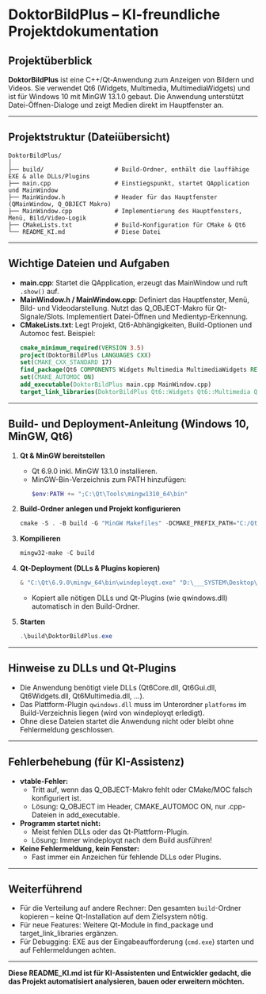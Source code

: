 # DoktorBildPlus – KI-freundliche Projektdokumentation

## Projektüberblick

**DoktorBildPlus** ist eine C++/Qt-Anwendung zum Anzeigen von Bildern und Videos. Sie verwendet Qt6 (Widgets, Multimedia, MultimediaWidgets) und ist für Windows 10 mit MinGW 13.1.0 gebaut. Die Anwendung unterstützt Datei-Öffnen-Dialoge und zeigt Medien direkt im Hauptfenster an.

---

## Projektstruktur (Dateiübersicht)

```
DoktorBildPlus/
│
├── build/                    # Build-Ordner, enthält die lauffähige EXE & alle DLLs/Plugins
├── main.cpp                  # Einstiegspunkt, startet QApplication und MainWindow
├── MainWindow.h              # Header für das Hauptfenster (QMainWindow, Q_OBJECT Makro)
├── MainWindow.cpp            # Implementierung des Hauptfensters, Menü, Bild/Video-Logik
├── CMakeLists.txt            # Build-Konfiguration für CMake & Qt6
└── README_KI.md              # Diese Datei
```

---

## Wichtige Dateien und Aufgaben

- **main.cpp**: Startet die QApplication, erzeugt das MainWindow und ruft `.show()` auf.
- **MainWindow.h / MainWindow.cpp**: Definiert das Hauptfenster, Menü, Bild- und Videodarstellung. Nutzt das Q_OBJECT-Makro für Qt-Signale/Slots. Implementiert Datei-Öffnen und Medientyp-Erkennung.
- **CMakeLists.txt**: Legt Projekt, Qt6-Abhängigkeiten, Build-Optionen und Automoc fest. Beispiel:
  ```cmake
  cmake_minimum_required(VERSION 3.5)
  project(DoktorBildPlus LANGUAGES CXX)
  set(CMAKE_CXX_STANDARD 17)
  find_package(Qt6 COMPONENTS Widgets Multimedia MultimediaWidgets REQUIRED)
  set(CMAKE_AUTOMOC ON)
  add_executable(DoktorBildPlus main.cpp MainWindow.cpp)
  target_link_libraries(DoktorBildPlus Qt6::Widgets Qt6::Multimedia Qt6::MultimediaWidgets)
  ```

---

## Build- und Deployment-Anleitung (Windows 10, MinGW, Qt6)

1. **Qt & MinGW bereitstellen**
   - Qt 6.9.0 inkl. MinGW 13.1.0 installieren.
   - MinGW-Bin-Verzeichnis zum PATH hinzufügen:
     ```powershell
     $env:PATH += ";C:\Qt\Tools\mingw1310_64\bin"
     ```

2. **Build-Ordner anlegen und Projekt konfigurieren**
   ```powershell
   cmake -S . -B build -G "MinGW Makefiles" -DCMAKE_PREFIX_PATH="C:/Qt/6.9.0/mingw_64"
   ```

3. **Kompilieren**
   ```powershell
   mingw32-make -C build
   ```

4. **Qt-Deployment (DLLs & Plugins kopieren)**
   ```powershell
   & "C:\Qt\6.9.0\mingw_64\bin\windeployqt.exe" "D:\___SYSTEM\Desktop\_NPM\Doktor_Video\DoktorBildPlus\build\DoktorBildPlus.exe"
   ```
   - Kopiert alle nötigen DLLs und Qt-Plugins (wie qwindows.dll) automatisch in den Build-Ordner.

5. **Starten**
   ```powershell
   .\build\DoktorBildPlus.exe
   ```

---

## Hinweise zu DLLs und Qt-Plugins

- Die Anwendung benötigt viele DLLs (Qt6Core.dll, Qt6Gui.dll, Qt6Widgets.dll, Qt6Multimedia.dll, ...).
- Das Plattform-Plugin `qwindows.dll` muss im Unterordner `platforms` im Build-Verzeichnis liegen (wird von windeployqt erledigt).
- Ohne diese Dateien startet die Anwendung nicht oder bleibt ohne Fehlermeldung geschlossen.

---

## Fehlerbehebung (für KI-Assistenz)

- **vtable-Fehler:**
  - Tritt auf, wenn das Q_OBJECT-Makro fehlt oder CMake/MOC falsch konfiguriert ist.
  - Lösung: Q_OBJECT im Header, CMAKE_AUTOMOC ON, nur .cpp-Dateien in add_executable.
- **Programm startet nicht:**
  - Meist fehlen DLLs oder das Qt-Plattform-Plugin.
  - Lösung: Immer windeployqt nach dem Build ausführen!
- **Keine Fehlermeldung, kein Fenster:**
  - Fast immer ein Anzeichen für fehlende DLLs oder Plugins.

---

## Weiterführend

- Für die Verteilung auf andere Rechner: Den gesamten `build`-Ordner kopieren – keine Qt-Installation auf dem Zielsystem nötig.
- Für neue Features: Weitere Qt-Module in find_package und target_link_libraries ergänzen.
- Für Debugging: EXE aus der Eingabeaufforderung (`cmd.exe`) starten und auf Fehlermeldungen achten.

---

**Diese README_KI.md ist für KI-Assistenten und Entwickler gedacht, die das Projekt automatisiert analysieren, bauen oder erweitern möchten.**
